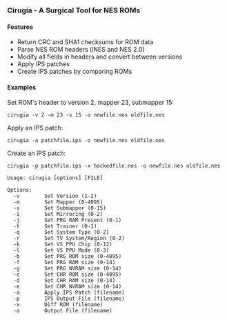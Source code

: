 ### Cirugía - A Surgical Tool for NES ROMs

#### Features
* Return CRC and SHA1 checksums for ROM data
* Parse NES ROM headers (iNES and NES 2.0)
* Modify all fields in headers and convert between versions
* Apply IPS patches
* Create IPS patches by comparing ROMs

#### Examples
Set ROM's header to version 2, mapper 23, submapper 15:  
```
cirugia -v 2 -m 23 -s 15 -o newfile.nes oldfile.nes
```

Apply an IPS patch:  
```
cirugia -a patchfile.ips -o newfile.nes oldfile.nes
```

Create an IPS patch:  
```
cirugia -p patchfile.ips -x hackedfile.nes -o newfile.nes oldfile.nes
```

```
Usage: cirugia [options] [FILE]

Options:
  -v        Set Version (1-2)
  -m        Set Mapper (0-4095)
  -s        Set Submapper (0-15)
  -i        Set Mirroring (0-2)
  -j        Set PRG RAM Present (0-1)
  -t        Set Trainer (0-1)
  -q        Set System Type (0-2)
  -r        Set TV System/Region (0-2)
  -k        Set VS PPU Chip (0-12)
  -l        Set VS PPU Mode (0-3)
  -b        Set PRG ROM size (0-4095)
  -f        Set PRG RAM size (0-14)
  -g        Set PRG NVRAM size (0-14)
  -c        Set CHR ROM size (0-4095)
  -d        Set CHR RAM size (0-14)
  -e        Set CHR NVRAM size (0-14)
  -a        Apply IPS Patch (filename)
  -p        IPS Output File (filename)
  -x        Diff ROM (filename)
  -o        Output File (filename)
```
